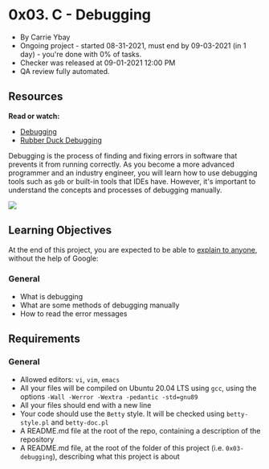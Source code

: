 0x03. C - Debugging
===================

-   By Carrie Ybay
-   Ongoing project - started 08-31-2021, must end by 09-03-2021 (in 1 day) - you're done with 0% of tasks.
-   Checker was released at 09-01-2021 12:00 PM
-   QA review fully automated.

Resources
---------

**Read or watch:**

-   [Debugging](https://alx-intranet.hbtn.io/rltoken/faGcpiJiejHH6GhqpmbhUw "Debugging")
-   [Rubber Duck Debugging](https://alx-intranet.hbtn.io/rltoken/RaecqJBNkmZ92vLMpNDuGg "Rubber Duck Debugging")

Debugging is the process of finding and fixing errors in software that prevents it from running correctly. As you become a more advanced programmer and an industry engineer, you will learn how to use debugging tools such as `gdb` or built-in tools that IDEs have. However, it's important to understand the concepts and processes of debugging manually.

![](https://s3.amazonaws.com/alx-intranet.hbtn.io/uploads/medias/2019/5/af682f2cbb6d73fd4e42.jpg?X-Amz-Algorithm=AWS4-HMAC-SHA256&X-Amz-Credential=AKIARDDGGGOU65GPZGY3%2F20210901%2Fus-east-1%2Fs3%2Faws4_request&X-Amz-Date=20210901T181220Z&X-Amz-Expires=86400&X-Amz-SignedHeaders=host&X-Amz-Signature=e1b094ca0dcfc4a561ddbf396c0224cdb014cb52c8d3d03efe6fc24e372e6573)

Learning Objectives
-------------------

At the end of this project, you are expected to be able to [explain to anyone](https://alx-intranet.hbtn.io/rltoken/fbQbYSz0Qxw5MEyb6yR05w "explain to anyone"), without the help of Google:

### General

-   What is debugging
-   What are some methods of debugging manually
-   How to read the error messages

Requirements
------------

### General

-   Allowed editors: `vi`, `vim`, `emacs`
-   All your files will be compiled on Ubuntu 20.04 LTS using `gcc`, using the options `-Wall -Werror -Wextra -pedantic -std=gnu89`
-   All your files should end with a new line
-   Your code should use the `Betty` style. It will be checked using `betty-style.pl` and `betty-doc.pl`
-   A README.md file at the root of the repo, containing a description of the repository
-   A README.md file, at the root of the folder of this project (i.e. `0x03-debugging`), describing what this project is about
